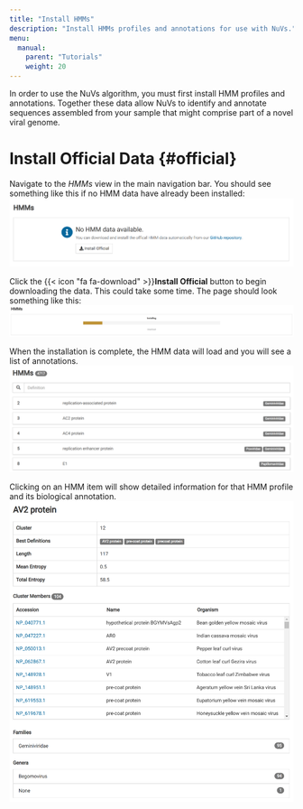 ```yaml
---
title: "Install HMMs"
description: "Install HMMs profiles and annotations for use with NuVs."
menu:
  manual:
    parent: "Tutorials"
    weight: 20
---
```


In order to use the NuVs algorithm, you must first install HMM profiles and annotations. Together these data allow NuVs to identify and annotate sequences assembled from your sample that might comprise part of a novel viral genome.

# Install Official Data {#official}

Navigate to the _HMMs_ view in the main navigation bar. You should see something like this if no HMM data have already been installed:
!["No HMM data found"](no_data.png)

Click the {{< icon "fa fa-download" >}}**Install Official** button to begin downloading the data. This could take some time. The page should look something like this:
!["Installing Official HMM Data"](installing.png)

When the installation is complete, the HMM data will load and you will see a list of annotations.
!["Installed Official HMM Data](top.png)

Clicking on an HMM item will show detailed information for that HMM profile and its biological annotation.
!["HMM Detail"](detail.png)
